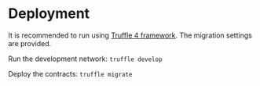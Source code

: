 # Deployment

It is recommended to run using [Truffle 4 framework](http://truffleframework.com/). The migration settings are provided.

Run the development network: `truffle develop`

Deploy the contracts: `truffle migrate`

